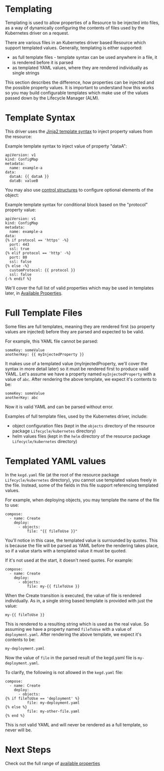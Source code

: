 # Templating

Templating is used to allow properties of a Resource to be injected into files, as a way of dynamically configuring the contents of files used by the Kubernetes driver on a request.

There are various files in an Kubernetes driver based Resource which support templated values. Generally, templating is either supported:

- as full template files - template syntax can be used anywhere in a file, it is rendered before it is parsed
- as templated YAML values, where they are rendered individually as single strings

This section describes the difference, how properties can be injected and the possible property values. It is important to understand how this works so you may build configurable templates which make use of the values passed down by the Lifecycle Manager (ALM).

# Template Syntax

This driver uses the [Jinja2 template syntax](https://jinja.palletsprojects.com/en/2.10.x/templates) to inject property values from the resource:

Example template syntax to inject value of property "dataA":
```
apiVersion: v1
kind: ConfigMap
metadata:
  name: example-a
data:
  dataA: {{ dataA }}
  dataB: valueB
```

You may also use [control structures](https://jinja.palletsprojects.com/en/2.11.x/templates/#if) to configure optional elements of the object:

Example template syntax for conditional block based on the "protocol" property value:
```
apiVersion: v1
kind: ConfigMap
metadata:
  name: example-a
data:
{% if protocol == 'https' -%}
  port: 443
  ssl: true
{% elif protocol == 'http' -%}
  port: 80
  ssl: false
{% else -%}
  customProtocol: {{ protocol }}
  ssl: false
{-% endif %}
```

We'll cover the full list of valid properties which may be used in templates later, in [Available Properties](properties.md).

# Full Template Files

Some files are full templates, meaning they are rendered first (so property values are injected) before they are parsed and expected to be valid. 

For example, this YAML file cannot be parsed:

```
someKey: someValue
anotherKey: {{ myInjectedProperty }}
```

It makes use of a templated value (myInjectedProperty, we'll cover the syntax in more detail later) so it must be rendered first to produce valid YAML. Let's assume we have a property named `myInjectedProperty` with a value of `abc`. After rendering the above template, we expect it's contents to be:

```
someKey: someValue
anotherKey: abc
```

Now it is valid YAML and can be parsed without error.

Examples of full template files, used by the Kubernetes driver, include:

- object configuration files (kept in the `objects` directory of the resource package `Lifecycle/kubernetes` directory)
- helm values files (kept in the `helm` directory of the resource package `Lifecycle/kubernetes` directory)

# Templated YAML values

In the `kegd.yaml` file (at the root of the resource package `Lifecycle/kubernetes` directory), you cannot use templated values freely in the file. Instead, some of the fields in this file support referencing templated values. 

For example, when deploying objects, you may template the name of the file to use:

```
compose:
  - name: Create
    deploy:
      - objects:
          file: "{{ fileToUse }}"
```

You'll notice in this case, the templated value is surrounded by quotes. This is because the file will be parsed as YAML before the rendering takes place, so if a value starts with a templated value it must be quoted. 

If it's not used at the start, it doesn't need quotes. For example:

```
compose:
  - name: Create
    deploy:
      - objects:
          file: my-{{ fileToUse }}
```

When the Create transition is executed, the value of file is rendered individually. As in, a single string based template is provided with just the value:

```
my-{{ fileToUse }}
```

This is rendered to a resulting string which is used as the real value. So assuming we have a property named `fileToUse` with a value of `deployment.yaml`. After rendering the above template, we expect it's contents to be:

```
my-deployment.yaml
```

Now the value of `file` in the parsed result of the kegd.yaml file is `my-deployment.yaml`. 

To clarify, the following is not allowed in the `kegd.yaml` file:

```
compose:
  - name: Create
    deploy:
      - objects:
{% if fileToUse == 'deployment' %}
          file: my-deployment.yaml
{% else %}
          file: my-other-file.yaml
{% end %}
```

This is not valid YAML and will never be rendered as a full template, so never will be.

# Next Steps

Check out the full range of [available properties](properties.md)